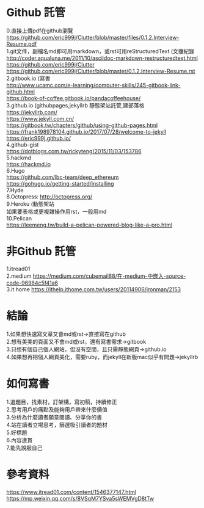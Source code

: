 # Github 託管  
0.直接上傳pdf在github瀏覽  
https://github.com/eric999j/Clutter/blob/master/files/0.1.2.Interview-Resume.pdf   
1.git文件，副檔名md即可用markdown，或rst可用reStructuredText  (文擋紀錄  
http://coder.aqualuna.me/2011/10/asciidoc-markdown-restructuredtext.html  
https://github.com/eric999j/Clutter   
https://github.com/eric999j/Clutter/blob/master/0.1.2.Interview-Resume.rst  
2.gitbook.io  (寫書  
http://www.ucamc.com/e-learning/computer-skills/245-gitbook-link-github.html  
https://book-of-coffee.gitbook.io/pandacoffeehouse/  
3.github.io  (githubpages,jekyllrb 靜態架站託管,建部落格    
https://jekyllrb.com/  
https://www.jekyll.com.cn/  
https://gitbook.tw/chapters/github/using-github-pages.html  
https://frank198978104.github.io/2017/07/28/welcome-to-jekyll  
https://eric999j.github.io/  
4.github-gist    
https://dotblogs.com.tw/rickyteng/2015/11/03/153786  
5.hackmd    
https://hackmd.io  
6.Hugo  
https://github.com/lbc-team/deep_ethereum  
https://gohugo.io/getting-started/installing  
7.Hyde  
8.Octopress: http://octopress.org/  
9.Heroku (動態架站  
如果要表格或更複雜操作用rst，一般用md  
10.Pelican  
https://leemeng.tw/build-a-pelican-powered-blog-like-a-pro.html  

# 非Github 託管  
1.itread01  
2.medium https://medium.com/cubemail88/在-medium-中嵌入-source-code-96984c5f41a6   
3.it home  https://ithelp.ithome.com.tw/users/20114906/ironman/2153  

# 結論  
1.如果想快速寫文章又會md或rst->直接寫在github  
2.想有美美的頁面又不會md或rst，還有寫書需求->gitbook  
3.只想有個自己個人網站，但沒有空間，且只需靜態網頁->github.io  
4.如果想再把個人網頁美化，需要ruby，而jekyll在新版mac似乎有問題->jekyllrb  

# 如何寫書  
1.選題目，找素材，訂架構，寫初稿，持續修正  
2.思考用戶的痛點及能夠用戶帶來什麼價值  
3.分析為什麼讀者願意閱讀、分享你的書  
4.站在讀者立場思考，篩選吸引讀者的題材   
5.好標題  
6.內容連貫  
7.能先說服自己  

# 參考資料  
https://www.itread01.com/content/1546377147.html  
https://mp.weixin.qq.com/s/8VSqM7YSva5sWEMVgD8tTw  
